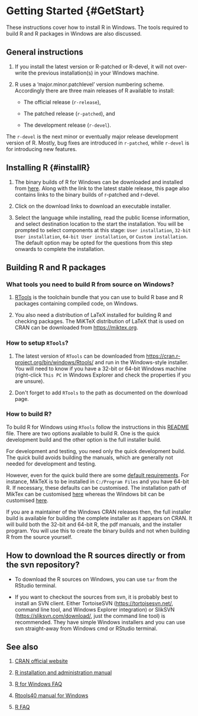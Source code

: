 # Getting Started {#GetStart}

These instructions cover how to install R in Windows. The tools required to build R and R packages in Windows are also discussed.

## General instructions

1. If you install the latest version or R-patched or R-devel, it will not over-write the previous installation(s) in your Windows machine.

2. R uses a ‘major.minor.patchlevel’ version numbering scheme. Accordingly there are three main releases of R available to install:

   * The official release (`r-release`), 

   * The patched release (`r-patched`), and

   * The development release (`r-devel`). 

The `r-devel` is the next minor or eventually major release development version of R. Mostly, bug fixes are introduced in `r-patched`, while `r-devel` is for introducing new features.

## Installing R {#installR}

1. The binary builds of R for Windows can be downloaded and installed from [here](https://cran.r-project.org/bin/windows/base/). Along with the link to the latest stable release, this page also contains links to the binary builds of r-patched and r-devel. 

2. Click on the download links to download an executable installer.

3. Select the language while installing, read the public license information, and select destination location to the start the installation. You will be prompted to select components at this stage: `User installation`, `32-bit User installation`, `64-bit User installation`, or `Custom installation`. The default option may be opted for the questions from this step onwards to complete the installation. 

## Building R and R packages

### What tools you need to build R from source on Windows?

1. [RTools](https://github.com/r-windows/docs/blob/master/faq.md#what-is-rtools) is the toolchain bundle that you can use to build R base and R packages containing compiled code, on Windows.

2. You also need a distribution of LaTeX installed for building R and checking packages. The MiKTeX distribution of LaTeX that is used on CRAN can be downloaded from https://miktex.org.

### How to setup `RTools`?

1. The latest version of `RTools` can be downloaded from https://cran.r-project.org/bin/windows/Rtools/ and run in the Windows-style installer. You will need to know if you have a 32-bit or 64-bit Windows machine (right-click `This PC` in Windows Explorer and check the properties if you are unsure).

2. Don't forget to add `RTools` to the path as documented on the download page.

### How to build R?

To build R for Windows using `RTools` follow the instructions in this [README](https://github.com/r-windows/r-base#readme) file. There are two options available to build R. One is the quick development build and the other option is the full installer build.

For development and testing, you need only the quick development build. The quick build avoids building the manuals, which are generally not needed for development and testing. 

However, even for the quick build there are some [default requirements](https://github.com/r-windows/r-base/blob/master/quick-build.sh). For instance, MikTeX is to be installed in `C:/Program Files` and you have 64-bit R. If necessary, these defaults can be customised. The installation path of MikTex can be customised [here](https://github.com/r-windows/r-base/blob/50a229fc76c50a5fb42c0daa367466aaf2318171/quick-build.sh#L13) whereas the Windows bit can be customised [here](https://github.com/r-windows/r-base/blob/50a229fc76c50a5fb42c0daa367466aaf2318171/quick-build.sh#L6).

If you are a maintainer of the Windows CRAN releases then, the full installer build is available for building the complete installer as it appears on CRAN. It will build both the 32-bit and 64-bit R, the pdf manuals, and the installer program. You will use this to create the binary builds and not when building R from the source yourself.

## How to download the R sources directly or from the svn repository?

  * To download the R sources on Windows, you can use `tar` from the RStudio terminal. 
  
  * If you want to checkout the sources from svn, it is probably best to install an SVN client. Either TortoiseSVN (https://tortoisesvn.net/, command line tool, and Windows Explorer integration) or SlikSVN (https://sliksvn.com/download/, just the command line tool) is recommended. They have simple Windows installers and you can use svn straight-away from Windows cmd or RStudio terminal.

## See also

1. [CRAN official website](https://cran.r-project.org)

2. [R installation and administration manual](https://cran.r-project.org/doc/manuals/r-patched/R-admin.html)

3. [R for Windows FAQ](https://cran.r-project.org/bin/windows/base/rw-FAQ.html)

4. [Rtools40 manual for Windows](https://cran.r-project.org/bin/windows/Rtools/)

5. [R FAQ](https://cran.r-project.org/doc/FAQ/R-FAQ.html)
